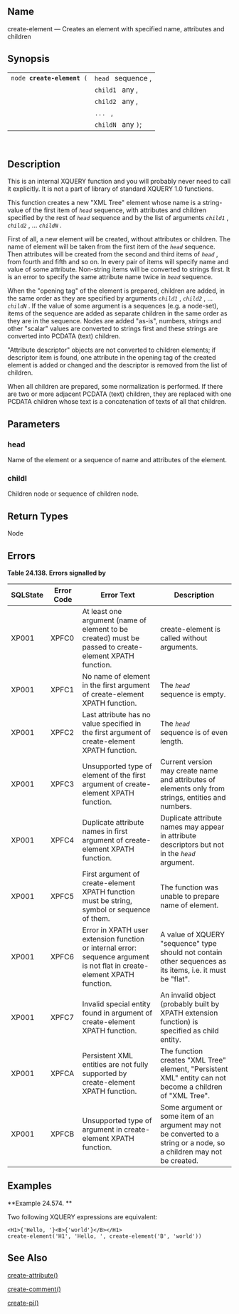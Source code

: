 <div>

<div>

</div>

<div>

## Name

create-element — Creates an element with specified name, attributes and
children

</div>

<div>

## Synopsis

<div>

|                                 |                    |
|---------------------------------|--------------------|
| `node `**`create-element`**` (` | `head ` sequence , |
|                                 | `child1 ` any ,    |
|                                 | `child2 ` any ,    |
|                                 | `... ` ,           |
|                                 | `childN ` any `)`; |

<div>

 

</div>

</div>

</div>

<div>

## Description

This is an internal XQUERY function and you will probably never need to
call it explicitly. It is not a part of library of standard XQUERY 1.0
functions.

This function creates a new "XML Tree" element whose name is a
string-value of the first item of *`head`* sequence, with attributes and
children specified by the rest of *`head`* sequence and by the list of
arguments *`child1`* , *`child2`* , ... *`childN`* .

First of all, a new element will be created, without attributes or
children. The name of element will be taken from the first item of the
*`head`* sequence. Then attributes will be created from the second and
third items of *`head`* , from fourth and fifth and so on. In every pair
of items will specify name and value of some attribute. Non-string items
will be converted to strings first. It is an error to specify the same
attribute name twice in *`head`* sequence.

When the "opening tag" of the element is prepared, children are added,
in the same order as they are specified by arguments *`child1`* ,
*`child2`* , ... *`childN`* . If the value of some argument is a
sequences (e.g. a node-set), items of the sequence are added as separate
children in the same order as they are in the sequence. Nodes are added
"as-is", numbers, strings and other "scalar" values are converted to
strings first and these strings are converted into PCDATA (text)
children.

"Attribute descriptor" objects are not converted to children elements;
if descriptor item is found, one attribute in the opening tag of the
created element is added or changed and the descriptor is removed from
the list of children.

When all children are prepared, some normalization is performed. If
there are two or more adjacent PCDATA (text) children, they are replaced
with one PCDATA children whose text is a concatenation of texts of all
that children.

</div>

<div>

## Parameters

<div>

### head

Name of the element or a sequence of name and attributes of the element.

</div>

<div>

### childI

Children node or sequence of children node.

</div>

</div>

<div>

## Return Types

Node

</div>

<div>

## Errors

<div>

**Table 24.138. Errors signalled by**

<div>

| SQLState                              | Error Code                            | Error Text                                                                                                                                                | Description                                                                                                             |
|---------------------------------------|---------------------------------------|-----------------------------------------------------------------------------------------------------------------------------------------------------------|-------------------------------------------------------------------------------------------------------------------------|
| <span class="errorcode">XP001 </span> | <span class="errorcode">XPFC0 </span> | <span class="errortext">At least one argument (name of element to be created) must be passed to create-element XPATH function. </span>                    | create-element is called without arguments.                                                                             |
| <span class="errorcode">XP001 </span> | <span class="errorcode">XPFC1 </span> | <span class="errortext">No name of element in the first argument of create-element XPATH function. </span>                                                | The *`head `* sequence is empty.                                                                                        |
| <span class="errorcode">XP001 </span> | <span class="errorcode">XPFC2 </span> | <span class="errortext">Last attribute has no value specified in the first argument of create-element XPATH function. </span>                             | The *`head `* sequence is of even length.                                                                               |
| <span class="errorcode">XP001 </span> | <span class="errorcode">XPFC3 </span> | <span class="errortext">Unsupported type of element of the first argument of create-element XPATH function. </span>                                       | Current version may create name and attributes of elements only from strings, entities and numbers.                     |
| <span class="errorcode">XP001 </span> | <span class="errorcode">XPFC4 </span> | <span class="errortext">Duplicate attribute names in first argument of create-element XPATH function. </span>                                             | Duplicate attribute names may appear in attribute descriptors but not in the *`head `* argument.                        |
| <span class="errorcode">XP001 </span> | <span class="errorcode">XPFC5 </span> | <span class="errortext">First argument of create-element XPATH function must be string, symbol or sequence of them. </span>                               | The function was unable to prepare name of element.                                                                     |
| <span class="errorcode">XP001 </span> | <span class="errorcode">XPFC6 </span> | <span class="errortext">Error in XPATH user extension function or internal error: sequence argument is not flat in create-element XPATH function. </span> | A value of XQUERY "sequence" type should not contain other sequences as its items, i.e. it must be "flat".              |
| <span class="errorcode">XP001 </span> | <span class="errorcode">XPFC7 </span> | <span class="errortext">Invalid special entity found in argument of create-element XPATH function. </span>                                                | An invalid object (probably built by XPATH extension function) is specified as child entity.                            |
| <span class="errorcode">XP001 </span> | <span class="errorcode">XPFCA </span> | <span class="errortext">Persistent XML entities are not fully supported by create-element XPATH function. </span>                                         | The function creates "XML Tree" element, "Persistent XML" entity can not become a children of "XML Tree".               |
| <span class="errorcode">XP001 </span> | <span class="errorcode">XPFCB </span> | <span class="errortext">Unsupported type of argument in create-element XPATH function. </span>                                                            | Some argument or some item of an argument may not be converted to a string or a node, so a children may not be created. |

</div>

</div>

  

</div>

<div>

## Examples

<div>

**Example 24.574. **

<div>

Two following XQUERY expressions are equivalent:

``` screen
<H1>{'Hello, '}<B>{'world'}</B></H1>
create-element('H1', 'Hello, ', create-element('B', 'world'))
```

</div>

</div>

  

</div>

<div>

## See Also

<a href="xpf_create_attribute.html" class="link"
title="create-attribute">create-attribute()</a>

<a href="xpf_create_comment.html" class="link"
title="create-comment">create-comment()</a>

<a href="xpf_create_pi.html" class="link"
title="create-pi">create-pi()</a>

</div>

</div>
